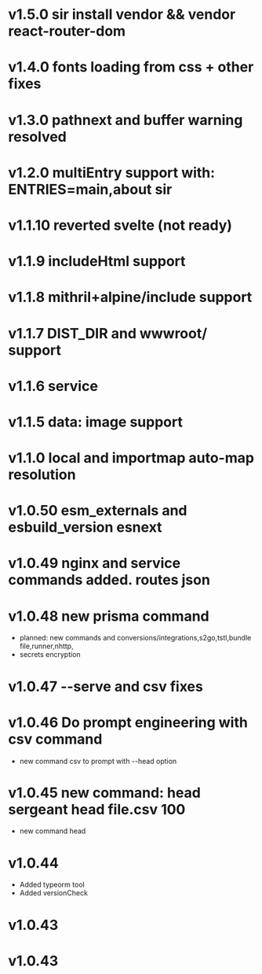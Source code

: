 # v1.5.0 sir install vendor && vendor react-router-dom
# v1.4.0 fonts loading from css + other fixes
# v1.3.0 pathnext and buffer warning resolved
# v1.2.0 multiEntry support with: ENTRIES=main,about sir
# v1.1.10 reverted svelte (not ready)
# v1.1.9 includeHtml support
# v1.1.8 mithril+alpine/include support
# v1.1.7 DIST_DIR and wwwroot/ support
# v1.1.6 service
# v1.1.5 data: image support

# v1.1.0 local and importmap auto-map resolution

# v1.0.50 esm_externals and esbuild_version esnext

# v1.0.49 nginx and service commands added. routes json

# v1.0.48 new prisma command
 - planned: new commands and conversions/integrations,s2go,tstl,bundle file,runner,nhttp,
 - secrets encryption

# v1.0.47 --serve and csv fixes

# v1.0.46 Do prompt engineering with csv command
* new command csv to prompt with --head option

# v1.0.45 new command: head   sergeant head file.csv 100
* new command head

# v1.0.44
* Added typeorm tool
* Added versionCheck

# v1.0.43

# v1.0.43

